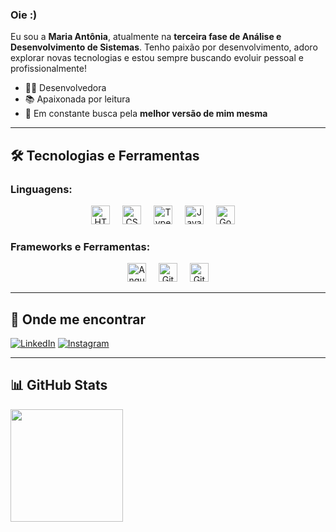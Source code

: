 ### Oie :)

Eu sou a **Maria Antônia**, atualmente na **terceira fase de Análise e Desenvolvimento de Sistemas**. Tenho paixão por desenvolvimento, adoro explorar novas tecnologias e estou sempre buscando evoluir pessoal e profissionalmente!

- 👩‍💻 Desenvolvedora 
- 📚 Apaixonada por leitura
- 🥊 Em constante busca pela **melhor versão de mim mesma**

---

## 🛠️ Tecnologias e Ferramentas

### Linguagens:
<div align="center">
  <img src="https://cdn.jsdelivr.net/gh/devicons/devicon/icons/html5/html5-original.svg" height="30" alt="HTML5" />
  <img width="12" />
  <img src="https://cdn.jsdelivr.net/gh/devicons/devicon/icons/css3/css3-original.svg" height="30" alt="CSS3" />
  <img width="12" />
  <img src="https://cdn.jsdelivr.net/gh/devicons/devicon/icons/typescript/typescript-original.svg" height="30" alt="TypeScript" />
  <img width="12" />
  <img src="https://cdn.jsdelivr.net/gh/devicons/devicon/icons/java/java-original.svg" height="30" alt="Java" />
  <img width="12" />
  <img src="https://upload.wikimedia.org/wikipedia/commons/0/05/Go_Logo_Blue.svg" height="30" alt="Go" />
  <img width="12" />
</div>

### Frameworks e Ferramentas:
<div align="center">
  <img src="https://cdn.jsdelivr.net/gh/devicons/devicon/icons/angular/angular-original.svg" height="30" alt="Angular" />
  <img width="12" />
  <img src="https://cdn.jsdelivr.net/gh/devicons/devicon/icons/git/git-original.svg" height="30" alt="Git" />
  <img width="12" />
  <img src="https://cdn.jsdelivr.net/gh/devicons/devicon/icons/github/github-original.svg" height="30" alt="GitHub" />
</div>


---

## 📍 Onde me encontrar

[![LinkedIn](https://img.shields.io/badge/LinkedIn-0077B5?style=for-the-badge&logo=linkedin&logoColor=white)](https://www.linkedin.com/in/maria-ant%C3%B4nia-dos-santos/)
[![Instagram](https://img.shields.io/badge/Instagram-E4405F?style=for-the-badge&logo=instagram&logoColor=white)](https://www.instagram.com/_mariaantoniads/)

---

## 📊 GitHub Stats

<a href="https://github.com/mariaato">
  <img height="180em" src="https://github-readme-stats.vercel.app/api?username=mariaato&theme=dracula&show_icons=true" />
</a>

